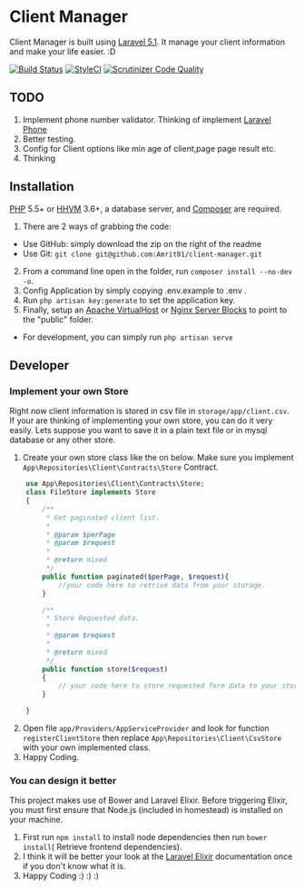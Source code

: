 # Client Manager
Client Manager is built using [Laravel 5.1](http://laravel.com). It manage your client information and make your life easier. :D

[![Build Status](https://travis-ci.org/Amrit01/client-manager.svg?branch=master)](https://travis-ci.org/Amrit01/client-manager)
[![StyleCI](https://styleci.io/repos/47721899/shield)](https://styleci.io/repos/47721899)
[![Scrutinizer Code Quality](https://img.shields.io/scrutinizer/g/Amrit01/client-manager.svg?style=flat-square)](https://scrutinizer-ci.com/g/Amrit01/client-manager/?branch=master)

## TODO
1. Implement phone number validator. Thinking of implement [Laravel Phone](https://github.com/Propaganistas/Laravel-Phone)
2. Better testing.
3. Config for Client options like min age of client,page page result etc.
4. Thinking

## Installation
[PHP](https://php.net) 5.5+ or [HHVM](http://hhvm.com) 3.6+, a database server, and [Composer](https://getcomposer.org) are required.

1. There are 2 ways of grabbing the code:
  * Use GitHub: simply download the zip on the right of the readme
  * Use Git: `git clone git@github.com:Amrit01/client-manager.git`
2. From a command line open in the folder, run `composer install --no-dev -o`.
3. Config Application by simply copying .env.example to .env .
4. Run `php artisan key:generate` to set the application key.
6. Finally, setup an [Apache VirtualHost](http://httpd.apache.org/docs/current/vhosts/examples.html) or [Nginx Server Blocks](https://www.nginx.com/resources/wiki/start/topics/examples/server_blocks) to point to the "public" folder.
  * For development, you can simply run `php artisan serve`

## Developer
### Implement your own Store
Right now client information is stored in csv file in `storage/app/client.csv`. If your are thinking of implementing your own store, you can do it very easily.
Lets suppose you want to save it in a plain text file or in mysql database or any other store.

1. Create your own store class like the on below. Make sure you implement `App\Repositories\Client\Contracts\Store` Contract.
```php
    use App\Repositories\Client\Contracts\Store;
    class FileStore implements Store
    {
        /**
         * Get paginated client list.
         *
         * @param $perPage
         * @param $request
         *
         * @return mixed
         */
        public function paginated($perPage, $request){
            //your code here to retrive data from your storage.
        }

        /**
         * Store Requested data.
         *
         * @param $request
         *
         * @return mixed
         */
        public function store($request)
        {
            // your code here to store requested form data to your storage.
        }

    }
```

2. Open file `app/Providers/AppServiceProvider` and look for function `registerClientStore` then replace `App\Repositories\Client\CsvStore` with your own implemented class.
3. Happy Coding.

### You can design it better
This project makes use of Bower and Laravel Elixir. Before triggering Elixir, you must first ensure that Node.js (included in homestead) is installed on your machine.

1. First run `npm install` to install node dependencies then run `bower install`( Retrieve frontend dependencies).
2. I think it will be better your look at the [Laravel Elixir](http://laravel.com/docs/5.1/elixir) documentation once if you don't know what it is.
3. Happy Coding :) :) :)